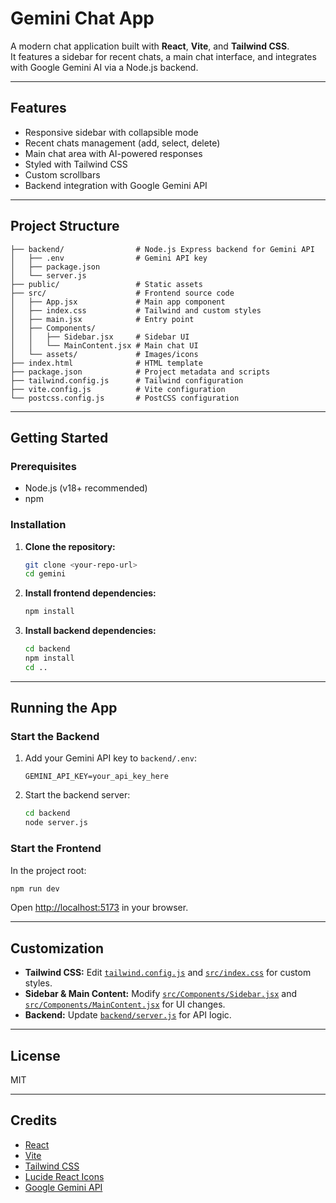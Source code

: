 # Gemini Chat App

A modern chat application built with **React**, **Vite**, and **Tailwind CSS**.  
It features a sidebar for recent chats, a main chat interface, and integrates with Google Gemini AI via a Node.js backend.

---

## Features

- Responsive sidebar with collapsible mode
- Recent chats management (add, select, delete)
- Main chat area with AI-powered responses
- Styled with Tailwind CSS
- Custom scrollbars
- Backend integration with Google Gemini API

---

## Project Structure

```
├── backend/                # Node.js Express backend for Gemini API
│   ├── .env                # Gemini API key
│   ├── package.json
│   └── server.js
├── public/                 # Static assets
├── src/                    # Frontend source code
│   ├── App.jsx             # Main app component
│   ├── index.css           # Tailwind and custom styles
│   ├── main.jsx            # Entry point
│   ├── Components/
│   │   ├── Sidebar.jsx     # Sidebar UI
│   │   └── MainContent.jsx # Main chat UI
│   └── assets/             # Images/icons
├── index.html              # HTML template
├── package.json            # Project metadata and scripts
├── tailwind.config.js      # Tailwind configuration
├── vite.config.js          # Vite configuration
└── postcss.config.js       # PostCSS configuration
```

---

## Getting Started

### Prerequisites

- Node.js (v18+ recommended)
- npm

### Installation

1. **Clone the repository:**

   ```sh
   git clone <your-repo-url>
   cd gemini
   ```

2. **Install frontend dependencies:**

   ```sh
   npm install
   ```

3. **Install backend dependencies:**
   ```sh
   cd backend
   npm install
   cd ..
   ```

---

## Running the App

### Start the Backend

1. Add your Gemini API key to `backend/.env`:
   ```
   GEMINI_API_KEY=your_api_key_here
   ```
2. Start the backend server:
   ```sh
   cd backend
   node server.js
   ```

### Start the Frontend

In the project root:

```sh
npm run dev
```

Open [http://localhost:5173](http://localhost:5173) in your browser.

---

## Customization

- **Tailwind CSS:** Edit [`tailwind.config.js`](tailwind.config.js) and [`src/index.css`](src/index.css) for custom styles.
- **Sidebar & Main Content:** Modify [`src/Components/Sidebar.jsx`](src/Components/Sidebar.jsx) and [`src/Components/MainContent.jsx`](src/Components/MainContent.jsx) for UI changes.
- **Backend:** Update [`backend/server.js`](backend/server.js) for API logic.

---

## License

MIT

---

## Credits

- [React](https://react.dev/)
- [Vite](https://vitejs.dev/)
- [Tailwind CSS](https://tailwindcss.com/)
- [Lucide React Icons](https://lucide.dev/)
- [Google Gemini API](https://ai.google.dev/)
